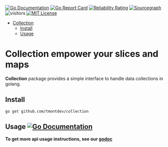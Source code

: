 [![Go Documentation](https://godocs.io/github.com/tmontdev/collection?status.svg)](https://godocs.io/github.com/tmontdev/collection)
[![Go Report Card](https://goreportcard.com/badge/github.com/tmontdev/collection)](https://goreportcard.com/report/github.com/tmontdev/collection)
[![Reliability Rating](https://sonarcloud.io/api/project_badges/measure?project=tmontdev_iterable&metric=reliability_rating)](https://sonarcloud.io/summary/new_code?id=tmontdev_iterable)
[![Sourcegraph](https://sourcegraph.com/github.com/tmontdev/collection/-/badge.svg)](https://sourcegraph.com/github.com/tmontdev/collection?badge)
![visitors](https://visitor-badge.laobi.icu/badge?page_id=tmontdev.collection)
[![MIT License](https://img.shields.io/badge/License-MIT-green.svg)](https://github.com/tmontdev/collection/blob/main/LICENSE)

<!-- TOC -->

- [Collection](#collection)
  - [Install](#install)
  - [Usage](#usage-)

# Collection empower your slices and maps
**Collection** package provides a simple interface to handle data collections in golang.

## Install

```shell
go get github.com/tmontdev/collection
```

## Usage [![Go Documentation](https://godocs.io/github.com/tmontdev/collection?status.svg)](https://godocs.io/github.com/tmontdev/collection)
**To get more api usage instructions, see our [godoc](https://godocs.io/github.com/tmontdev/collection)**
